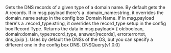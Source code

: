 Gets the DNS records of a given type of a domain name. By default gets the A records.
If in msg.payload there's a .domain_name:string, it overrides the domain_name setup in the config box Domain Name.
If in msg.payload there's a .record_type:string, it overrides the record_type setup in the config box Record Type.
Returns the data in msg.payload= {
ok:boolean, domain:domain, type:record_type, answer:[records], error:errortxt, dns_ip:ip }.
Uses by default the DNSs of the OS, but you can specify a different one in the config box DNS.
DNSQuery(v1.0.0)
